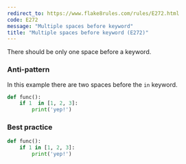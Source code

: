 ```yaml
---
redirect_to: https://www.flake8rules.com/rules/E272.html
code: E272
message: "Multiple spaces before keyword"
title: "Multiple spaces before keyword (E272)"
---
```


There should be only one space before a keyword.

### Anti-pattern

In this example there are two spaces before the `in` keyword.

```python
def func():
    if 1  in [1, 2, 3]:
        print('yep!')
```

### Best practice
```python
def func():
    if 1 in [1, 2, 3]:
        print('yep!')
```
